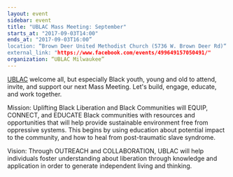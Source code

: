 ```yaml
---
layout: event
sidebar: event
title: "UBLAC Mass Meeting: September"
starts_at: "2017-09-03T14:00"
ends_at: "2017-09-03T16:00”
location: “Brown Deer United Methodist Church (5736 W. Brown Deer Rd)“
external_link: "https://www.facebook.com/events/499649157050491/"
organization: “UBLAC Milwaukee”
---
```

[UBLAC](https://www.facebook.com/UBLACMKE/) welcome all, but especially Black youth, young and old to attend, invite, and support our next Mass Meeting. Let's build, engage, educate, and work together. 

Mission: 
Uplifting Black Liberation and Black Communities will EQUIP, CONNECT, and EDUCATE Black communities with resources and opportunities that will help provide sustainable environment free from oppressive systems. This begins by using education about potential impact to the community, and how to heal from post-traumatic slave syndrome. 

Vision: 
Through OUTREACH and COLLABORATION, UBLAC will help individuals foster understanding about liberation through knowledge and application in order to generate independent living and thinking.
